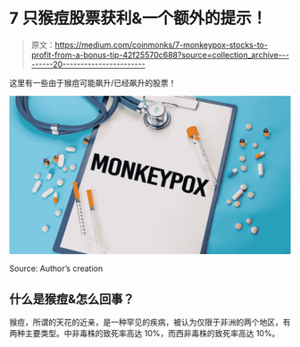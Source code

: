 # 7 只猴痘股票获利&一个额外的提示！

> 原文：<https://medium.com/coinmonks/7-monkeypox-stocks-to-profit-from-a-bonus-tip-42f25570c688?source=collection_archive---------20----------------------->

这里有一些由于猴痘可能飙升/已经飙升的股票！

![](img/e6adc27c9688676ae30ad2dc1da5b73d.png)

Source: Author’s creation

## 什么是猴痘&怎么回事？

猴痘，所谓的天花的近亲，是一种罕见的疾病，被认为仅限于非洲的两个地区，有两种主要类型。中非毒株的致死率高达 10%，而西非毒株的致死率高达 10%。